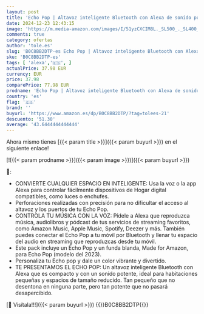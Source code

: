 ```yaml
---
layout: post
title: 'Echo Pop | Altavoz inteligente Bluetooth con Alexa de sonido potente y compacto | Verde azulado + funda blanda  Made for Amazon  para Echo Pop  modelo del 2023   Fosforescente'
date: 2024-12-23 12:43:15
image: 'https://m.media-amazon.com/images/I/51yzCXCIM8L._SL500_._SL400_.jpg'
comments: true
category: ofertas
author: 'tole.es'
slug: 'B0C8BB2DTP-es Echo Pop | Altavoz inteligente Bluetooth con Alexa de...'
sku: 'B0C8BB2DTP-es'
tags: [ 'alexa','🇪🇸', ]
actualPrice: 37.98 EUR
currency: EUR
price: 37.98
comparePrice: 77.98 EUR
prodname: 'Echo Pop | Altavoz inteligente Bluetooth con Alexa de sonido potente y compacto | Verde azulado + funda blanda  Made for Amazon  para Echo Pop  modelo del 2023   Fosforescente'
country: 'es'
flag: '🇪🇸'
brand: ''
buyurl: 'https://www.amazon.es/dp/B0C8BB2DTP/?tag=tolees-21'
descuento: '51.30'
average: '43.6444444444444'
---
```


Ahora mismo tienes [{{< param title >}}]({{< param buyurl >}}) en el siguiente enlace!

[![{{< param prodname >}}]({{< param image >}})]({{< param buyurl >}})

🔎:

- CONVIERTE CUALQUIER ESPACIO EN INTELIGENTE: Usa la voz o la app Alexa para controlar fácilmente dispositivos de Hogar digital compatibles, como luces o enchufes.
- Perforaciones realizadas con precisión para no dificultar el acceso al altavoz y los puertos de tu Echo Pop.
- CONTROLA TU MÚSICA CON LA VOZ: Pídele a Alexa que reproduzca música, audiolibros y pódcast de tus servicios de streaming favoritos, como Amazon Music, Apple Music, Spotify, Deezer y más. También puedes conectar el Echo Pop a tu móvil por Bluetooth y llenar tu espacio del audio en streaming que reproduzcas desde tu móvil.
- Este pack incluye un Echo Pop y un funda blanda, Made for Amazon, para Echo Pop (modelo del 2023).
- Personaliza tu Echo pop y dale un color vibrante y divertido.
- TE PRESENTAMOS EL ECHO POP: Un altavoz inteligente Bluetooth con Alexa que es compacto y con un sonido potente, ideal para habitaciones pequeñas y espacios de tamaño reducido. Tan pequeño que no desentona en ninguna parte, pero tan potente que no pasará desapercibido.

[🛒 Visítala!!!]({{< param buyurl >}})
{{<world>}}B0C8BB2DTP{{</world>}}
